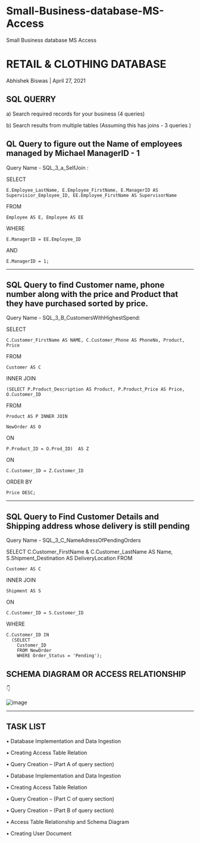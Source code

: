 # Small-Business-database-MS-Access
Small Business database MS Access
# RETAIL & CLOTHING DATABASE

Abhishek Biswas |  April 27, 2021


## SQL QUERRY

a)	Search required records for your business (4 queries)

b)	Search results from multiple tables (Assuming this has joins - 3 queries )


## QL Query to figure out the Name of employees managed by Michael ManagerID - 1

Query Name - SQL_3_a_SelfJoin :


 SELECT 

	E.Employee_LastName, E.Employee_FirstName, E.ManagerID AS Supervisior_Employee_ID, EE.Employee_FirstName AS SupervisorName
    
FROM 

	Employee AS E, Employee AS EE
  
WHERE 

	E.ManagerID = EE.Employee_ID
  
AND

	E.ManagerID = 1;


------------------

## SQL Query to find Customer name, phone number along with the price and Product that they have purchased sorted by price.

Query Name - SQL_3_B_CustomersWithHighestSpend:

SELECT

	C.Customer_FirstName AS NAME, C.Customer_Phone AS PhoneNo, Product, Price

FROM 

    Customer AS C 

INNER JOIN 

    (SELECT P.Product_Description AS Product, P.Product_Price AS Price, O.Customer_ID 

FROM 
 
    Product AS P INNER JOIN 
	
    NewOrder AS O 

ON 

    P.Product_ID = O.Prod_ID)  AS Z 

ON 
	
    C.Customer_ID = Z.Customer_ID

ORDER BY 
	
    Price DESC;

-------------------
## SQL Query to Find Customer Details and Shipping address whose delivery is still pending

Query Name - SQL_3_C_NameAdressOfPendingOrders

SELECT
	C.Customer_FirstName & C.Customer_LastName AS Name, S.Shipment_Destination AS DeliveryLocation
FROM
	
    Customer AS C 
INNER JOIN 
	
    Shipment AS S 
ON
	
    C.Customer_ID = S.Customer_ID
WHERE
	
    C.Customer_ID IN 
	  (SELECT 
		Customer_ID 
		FROM NewOrder
		WHERE Order_Status = 'Pending');


## SCHEMA DIAGRAM OR ACCESS RELATIONSHIP

:point_down:

![image](https://user-images.githubusercontent.com/28976558/163290023-9801d6f9-feb1-46a8-ac39-97ef0cda14e3.png)



------------------

## TASK LIST
•	Database Implementation and Data Ingestion

•	Creating Access Table Relation

•	Query Creation – (Part A of query section)

•	Database Implementation and Data Ingestion

•	Creating Access Table Relation

•	Query Creation – (Part C of query section)

•	Query Creation – (Part B of query section)

•	Access Table Relationship and Schema Diagram

•	Creating User Document
